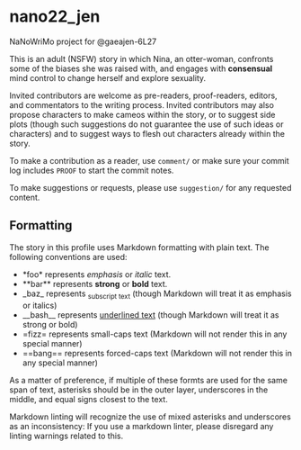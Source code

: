 # nano22_jen
NaNoWriMo project for @gaeajen-6L27

This is an adult (NSFW) story in which Nina, an otter-woman, confronts some of the biases she was raised with, and engages with **consensual** mind control to change herself and explore sexuality.

Invited contributors are welcome as pre-readers, proof-readers, editors, and commentators to the writing process. Invited contributors may also propose characters to make cameos within the story, or to suggest side plots (though such suggestions do not guarantee the use of such ideas or characters) and to suggest ways to flesh out characters already within the story.

To make a contribution as a reader, use `comment/` or make sure your commit log includes `PROOF` to start the commit notes.

To make suggestions or requests, please use `suggestion/` for any requested content.

## Formatting

The story in this profile uses Markdown formatting with plain text. The following conventions are used:

- \*foo\* represents *emphasis* or *italic* text.
- \*\*bar\*\* represents **strong** or **bold** text.
- \_baz\_ represents <sub>subscript text</sub> (though Markdown will treat it as emphasis or italics)
- \_\_bash\_\_ represents <u>underlined text</u> (though Markdown will treat it as strong or bold)
- \=fizz\= represents small-caps text (Markdown will not render this in any special manner)
- \=\=bang\=\= represents forced-caps text (Markdown will not render this in any special manner)

As a matter of preference, if multiple of these formts are used for the same span of text, asterisks should be in the outer layer, underscores in the middle, and equal signs closest to the text.

Markdown linting will recognize the use of mixed asterisks and underscores as an inconsistency: If you use a markdown linter, please disregard any linting warnings related to this.
